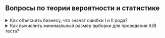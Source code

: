 ## Вопросы по теории вероятности и статистике
<!-- 
<details>
<summary>На что делится Машинное обучение?</summary>
<div> <br />
	<img width=650 src="https://github.com/Lisstrange/interviews/blob/master/images/7ry.jpg" alt="bench">
</div>
</details>
 -->


<details>
<summary>Как объяснить бизнесу, что значат ошибки I и II рода?</summary>
<div> <br />
	<p>__Ошибку первого рода__ часто называют *ложной тревогой*, *ложным срабатыванием* или *ложноположительным срабатыванием* — например, анализ крови показал наличие заболевания, хотя на самом деле человек здоров, или металлодетектор выдал сигнал тревоги, сработав на металлическую пряжку ремня. Слово «положительный» в данном случае не имеет отношения к желательности или нежелательности самого события.</p>

	<p>__Ошибку второго рода__ иногда называют *пропуском события* или *ложноотрицательным срабатыванием* — человек болен, но анализ крови этого не показал, или у пассажира имеется холодное оружие, но рамка металлодетектора его не обнаружила (например, из-за того, что чувствительность рамки отрегулирована на обнаружение только очень массивных металлических предметов).</p>
	
</div>
</details>

 
 
 

<details>
<summary>Как вычислить минимальный размер выборки для проведения A/B теста?</summary>
<div> <br />
	  <p>Для того чтобы понять, какой объем выборки нам нужен, нам нужно зафиксировать некоторые вещи. Во-первых, «минимальный размер эффекта», который мы хотим померить. Когда мы задаем минимальный эффект, мы выдвигаем гипотезу, что:
	  <p> Новая модель «A» будет лучше старой - «B» на «10, 20, 30.. %». Тем самым мы можем определить 2 вещи:</p>
	<ul>
		<li>1. Стоит ли нам вообще проводить A/B тест или его затраты обойдутся дороже, чем возможный профит от новой модели</li>
		<li>2. Какой объем пользователей нам нужен, чтобы наблюдать такие различия</li>
	</ul>
	Cледующий показатель, который надо зафиксировать, — это допустимые вероятности ошибок первого и второго рода.</p>  
	<img width=650 src="https://github.com/Lisstrange/interviews/blob/master/images/uronev_znachimosti_milchakov-1024x650.jpg" alt="bench">
	   <p>	В A/B-тестах, как правило, мы проверяем гипотезы о том, что никакие наши примененные изменения не повлияли на пользователей вообще никак, и проверяем ее против альтернативы, что как-то повлияли.</p> 
	   <p>	Ошибкой первого рода в этой ситуации принятие не влияющих на самом деле на пользователей изменений. Ошибка второго рода — это, наоборот, отклонение действительно хороших и влияющих на пользователей изменений. Мы должны, зафиксировать допустимые вероятности ошибок первого и второго рода. В статистике, как правило, используется вероятность ошибки первого рода — 0,05, а вероятность ошибка второго рода — 0,2. </p>
	Пример:
		<p>Мы выяснили, что кнопка купона увеличивает число покупок. Вероятность ошибки первого рода (пересмотреть) — 0,05, а вероятность ошибка второго рода(недосмотреть) — 0,2. Значит -> мы допускаем, что из 100 человек, 5 из них купили бы товар и без купона. Ошибка второго рода: если бы мы оставили старую гипотезу, мы предпологаем, что из 100 человек, которые не купили товар - 80 человек купили бы товар с купоном! </p>
	   <p>	Наконец, когда вы зафиксировали размер эффекта и допустимой вероятности ошибок, вы можете поступить следующим образом: вы берете название метода, который вы планируете использовать для сравнения ваших контрольных групп и экспериментальных групп, например Z-критерий или T-критерий, и используете калькулятор мощности этого критерия. Основные велечины, которые нужны для каждого критерия: тип альтернативы, размер эффекта, размер выборки и допустимые вероятности ошибок первого и второго рода. Если вы какие-то из этих величин фиксируете, вы можете рассчитать оставшиеся. То есть если вы фиксируете конкретный критерий и фиксируете конкретный тип альтернативы, вероятности ошибок первого и второго рода и минимальный интересующий вас размер эффекта, вы можете вычислить объем выборки, который для этого нужен. Для того чтобы это сделать, нужно использовать калькулятор мощности. Вы просто гуглите его, и для каждого конкретного критерия вы легко найдете десятки различных реализаций, в том числе не требующих никакого знания программирования. Для T-критерия размер выборки определяется по такой формуле:
	</p>
<img width=450 src="https://github.com/Lisstrange/interviews/blob/master/images/n_size_formula.png" alt="bench">
	
</div>
</details>


